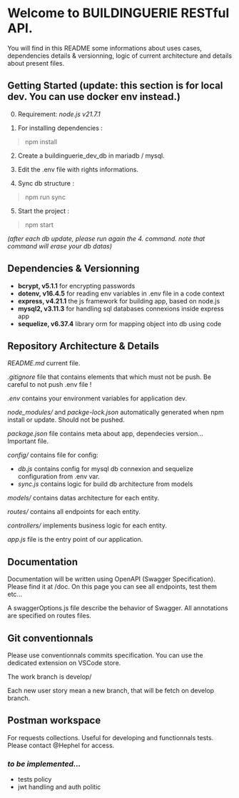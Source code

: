 # Welcome to BUILDINGUERIE RESTful API.

You will find in this README some informations about uses cases, dependencies details & versionning, logic of current architecture and details about present files.

## Getting Started (update: this section is for local dev. You can use docker env instead.)

0. Requirement: *node.js v21.7.1*

1. For installing dependencies :
> npm install

2. Create a buildinguerie_dev_db in mariadb / mysql.

3. Edit the .env file with rights informations.

4. Sync db structure :
> npm run sync

5. Start the project :
> npm start

*(after each db update, please run again the 4. command. note that command will erase your db datas)*

## Dependencies & Versionning

- **bcrypt, v5.1.1** for encrypting passwords
- **dotenv, v16.4.5** for reading env variables in .env file in a code context
- **express, v4.21.1** the js framework for building app, based on node.js
- **mysql2, v3.11.3** for handling sql databases connexions inside express app
- **sequelize, v6.37.4** library orm for mapping object into db using code

## Repository Architecture & Details

*README.md* current file. 

*.gitignore* file that contains elements that which must not be push. Be careful to not push .env file !

*.env* contains your environment variables for application dev.

*node_modules/* and *packge-lock.json* automatically generated when npm install or update. Should not be pushed.

*package.json* file contains meta about app, dependecies version... Important file.

*config/* contains file for config:
- *db.js* contains config for mysql db connexion and sequelize configuration from .env var.
- *sync.js* contains logic for build db architecture from models

*models/* contains datas architecture for each entity.

*routes/* contains all endpoints for each entity.

*controllers/* implements business logic for each entity.

*app.js* file is the entry point of our application.

## Documentation

Documentation will be written using OpenAPI (Swagger Specification).
Please find it at /doc.
On this page you can see all endpoints, test them etc...

A swaggerOptions.js file describe the behavior of Swagger. All annotations are specified on routes files.

## Git conventionnals

Please use conventionnals commits specification. You can use the dedicated extension on VSCode store.

The work branch is develop/

Each new user story mean a new branch, that will be fetch on develop branch.

## Postman workspace

For requests collections. Useful for developing and functionnals tests. Please contact @Hephel for access.


### *to be implemented...*
- tests policy
- jwt handling and auth politic
